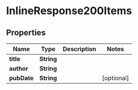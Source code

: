 # InlineResponse200Items

## Properties
Name | Type | Description | Notes
------------ | ------------- | ------------- | -------------
**title** | **String** |  | 
**author** | **String** |  | 
**pubDate** | **String** |  |  [optional]
